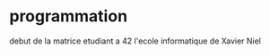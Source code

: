 programmation
=============

debut de la matrice
 etudiant a 42 l'ecole informatique  de Xavier Niel 
